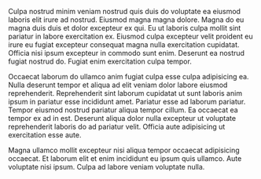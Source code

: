 Culpa nostrud minim veniam nostrud quis duis do voluptate ea eiusmod laboris elit irure ad nostrud. Eiusmod magna magna dolore. Magna do eu magna duis duis et dolor excepteur ex qui. Eu ut laboris culpa mollit sint pariatur in labore exercitation ex. Eiusmod culpa excepteur velit proident eu irure eu fugiat excepteur consequat magna nulla exercitation cupidatat. Officia nisi ipsum excepteur in commodo sunt enim. Deserunt ea nostrud fugiat nostrud do. Fugiat enim exercitation culpa tempor.

Occaecat laborum do ullamco anim fugiat culpa esse culpa adipisicing ea. Nulla deserunt tempor et aliqua ad elit veniam dolor labore eiusmod reprehenderit. Reprehenderit sint laborum cupidatat ut sunt laboris anim ipsum in pariatur esse incididunt amet. Pariatur esse ad laborum pariatur. Tempor eiusmod nostrud pariatur aliqua tempor cillum. Ea occaecat ea tempor ex ad in est. Deserunt aliqua dolor nulla excepteur ut voluptate reprehenderit laboris do ad pariatur velit. Officia aute adipisicing ut exercitation esse aute.

Magna ullamco mollit excepteur nisi aliqua tempor occaecat adipisicing occaecat. Et laborum elit et enim incididunt eu ipsum quis ullamco. Aute voluptate nisi ipsum. Culpa ad labore veniam voluptate nulla.